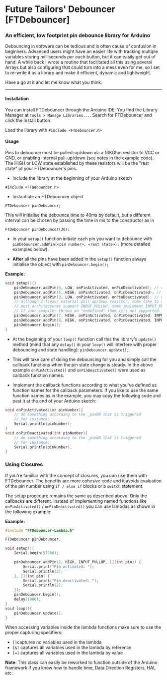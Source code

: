# Future Tailors' Debouncer [FTDebouncer]
### An efficient, low footprint pin debounce library for Arduino

Debouncing in software can be tedious and is often cause of confusion in beginners.
Advanced users might have an easier life with tracking multiple variables storing milliseconds per each button,
but it can easily get out of hand.
A while back I wrote a routine that facilitated all this using several Arrays but also configuring that could turn into a mess even for me,
so I set to re-write it as a library and make it efficient, dynamic and lightweight.

Have a go at it and let me know what you think.

---
#### Installation
You can install FTDebouncer through the Arduino IDE. You find the Library Manager at `Tools > Manage Libraries...`. Search for FTDebouncer and click the Install button.

Load the library with
`#include <FTDebouncer.h>`

#### Usage
Pins to debounce must be pulled-up/down via a 10KOhm resistor to VCC or GND, or enabling internal pull-up/down (see notes in the example code).
The HIGH or LOW state established by these resistors will be the "rest state" of your FTDebouncer's pins.
	
	
* Include the library at the beginning of your Arduino sketch
```
#include <FTDebouncer.h>
```

* Instantiate an FTDebouncer object
```
FTDebouncer pinDebouncer;
```

This will initialise the debounce time to 40ms by default, but a different interval can be chosen by passing the time in ms to the constructor as in
```
FTDebouncer pinDebouncer(30);
```

* In your `setup()` function initiate each pin you want to debounce with
`pinDebouncer.addPin(<pin number>, <rest state>);` (more detailed examples below).
	
* **After** all the pins have been added in the `setup()` function always initialise the object with
`pinDebouncer.begin();`

**Example:**
```c++
void setup(){}
	pinDebouncer.addPin(9, LOW, onPinActivated, onPinDeactivated); // external pull-down resistor
	pinDebouncer.addPin(5, HIGH, onPinActivated, onPinDeactivated); // external pull-up resistor
	pinDebouncer.addPin(3, LOW, onPinActivated, onPinDeactivated); // external pull-down resistor
	// although I favour external pull-up/down resistor, some like to use internal ones when the cpu allows it.
	// most architectures support INPUT_PULLUP, some implement INPUT_PULLDOWN.
	// If your compiler throws an "undefined" then it's not supported.
	pinDebouncer.addPin(7, HIGH, onPinActivated, onPinDeactivated, INPUT_PULLUP); // internal pull-up resistor (architecture dependent)
	pinDebouncer.addPin(8, HIGH, onPinActivated, onPinDeactivated, INPUT_PULLDOWN); // internal pull-down resistor (architecture dependent)
	pinDebouncer.begin();
}
```

* At the beginning of your `loop()` function call this the library's `update()` method (mind that any `delay()` in your `loop()` will interfere with proper debouncing and state handling):
`pinDebouncer.update();`

* This will take care of doing the debouncing for you and simply call the callback functions when the pin state change is steady. In the above example `onPinActivated()` and `onPinDeactivated()` were used as callback function names.

* Implement the callback functions according to what you've defined as function names for the callback parameters. If you like to use the same function names as in the example, you may copy the following code and past it at the end of your Arduino sketch:

```c++
void onPinActivated(int pinNumber){
	// do something according to the _pinNR that is triggered
	// for instance:
	Serial.println(pinNumber);
}
void onPinDeactivated(int pinNumber){
	// do something according to the _pinNR that is triggered
	// for instance:
	Serial.println(pinNumber);
}
```

### Using Closures
If you're familiar with the concept of closures, you can use them with FTDebouncer. The benefits are more cohesive code and it avoids evaluation of the pin number using `if / else if` blocks or a `switch` statement.

The setup procedure remains the same as described above. Only the callbacks are different. Instead of implementing named functions like `onPinActivated()` / `onPinDeactivated()` you can use lambdas as shown in the following example:

**Example:**
```c++
#include "FTDebouncer-Lambda.h"

FTDebouncer pinDebouncer;

void setup(){
	Serial.begin(57600);

	pinDebouncer.addPin(2, HIGH, INPUT_PULLUP, [](int pin)) {
		Serial.print("Pin activated: ");
		Serial.println(2);
	}, [](int pin) {
		Serial.print("Pin deactivated: ");
		Serial.println(2);
	});
	pinDebouncer.begin();	
	delay(1000);
}
void loop(){	
	pinDebouncer.update();	
}
```
When accessing variables inside the lambda functions make sure to use the proper capturing specifiers:

- `[]`captures no variables used in the lambda
- `[&]` captures all variables used in the lambda by reference
- `[=]` captures all variables used in the lambda by value

	
**Note**: This class can easily be reworked to function outside of the Arduino framework if you know how to handle time, Data Direction Registers, HAL etc.
